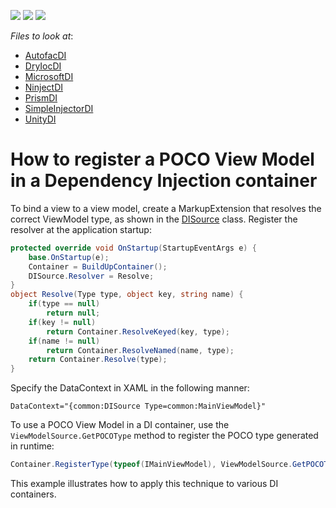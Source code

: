 <!-- default badges list -->
![](https://img.shields.io/endpoint?url=https://codecentral.devexpress.com/api/v1/VersionRange/387753046/20.2.2%2B)
[![](https://img.shields.io/badge/Open_in_DevExpress_Support_Center-FF7200?style=flat-square&logo=DevExpress&logoColor=white)](https://supportcenter.devexpress.com/ticket/details/T1038807)
[![](https://img.shields.io/badge/📖_How_to_use_DevExpress_Examples-e9f6fc?style=flat-square)](https://docs.devexpress.com/GeneralInformation/403183)
<!-- default badges end -->
<!-- default file list -->
*Files to look at*:

* [AutofacDI](./CS/AutofacDI/App.xaml.cs)
* [DryIocDI](./CS/DryIocDI/App.xaml.cs)
* [MicrosoftDI](./CS/MicrosoftDI/App.xaml.cs)
* [NinjectDI](./CS/NinjectDI/App.xaml.cs)
* [PrismDI](./CS/PrismDI/App.xaml.cs)
* [SimpleInjectorDI](./CS/SimpleInjectorDI/App.xaml.cs)
* [UnityDI](./CS/UnityDI/App.xaml.cs)
<!-- default file list end -->

# How to register a POCO View Model in a Dependency Injection container

To bind a view to a view model, create a MarkupExtension that resolves the correct ViewModel type, as shown in the [DISource](./CS/Common/DISource.cs) class. Register the resolver at the application startup:

``` c#
protected override void OnStartup(StartupEventArgs e) {
    base.OnStartup(e);
    Container = BuildUpContainer();
    DISource.Resolver = Resolve;
}
object Resolve(Type type, object key, string name) {
    if(type == null)
        return null;
    if(key != null)
        return Container.ResolveKeyed(key, type);
    if(name != null)
        return Container.ResolveNamed(name, type);
    return Container.Resolve(type);
}
```

Specify the DataContext in XAML in the following manner:

```
DataContext="{common:DISource Type=common:MainViewModel}"
```

To use a POCO View Model in a DI container, use the `ViewModelSource.GetPOCOType` method to register the POCO type generated in runtime:

``` c# 
Container.RegisterType(typeof(IMainViewModel), ViewModelSource.GetPOCOType(typeof(MainViewModel)));
```

This example illustrates how to apply this technique to various DI containers.

<br/>
